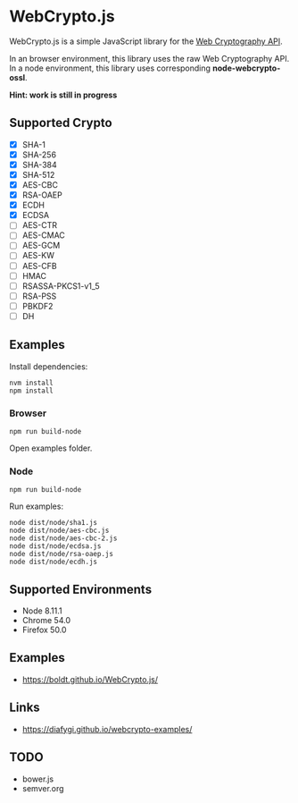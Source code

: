 # WebCrypto.js

WebCrypto.js is a simple JavaScript library for the [Web Cryptography API](http://www.w3.org/TR/WebCryptoAPI/).

In an browser environment, this library uses the raw Web Cryptography API.
In a node environment, this library uses corresponding **node-webcrypto-ossl**.

**Hint: work is still in progress**

## Supported Crypto

- [x] SHA-1
- [x] SHA-256
- [x] SHA-384
- [x] SHA-512
- [x] AES-CBC
- [x] RSA-OAEP
- [x] ECDH
- [x] ECDSA
- [ ] AES-CTR
- [ ] AES-CMAC
- [ ] AES-GCM
- [ ] AES-KW
- [ ] AES-CFB
- [ ] HMAC
- [ ] RSASSA-PKCS1-v1_5
- [ ] RSA-PSS
- [ ] PBKDF2
- [ ] DH

## Examples

Install dependencies:

```
nvm install
npm install
```

### Browser

```
npm run build-node
```

Open examples folder.

### Node

```
npm run build-node
```

Run examples:

```
node dist/node/sha1.js
node dist/node/aes-cbc.js
node dist/node/aes-cbc-2.js
node dist/node/ecdsa.js
node dist/node/rsa-oaep.js
node dist/node/ecdh.js
```

## Supported Environments

* Node 8.11.1
* Chrome 54.0
* Firefox 50.0

## Examples

* https://boldt.github.io/WebCrypto.js/

## Links

* https://diafygi.github.io/webcrypto-examples/

## TODO

* bower.js
* semver.org
